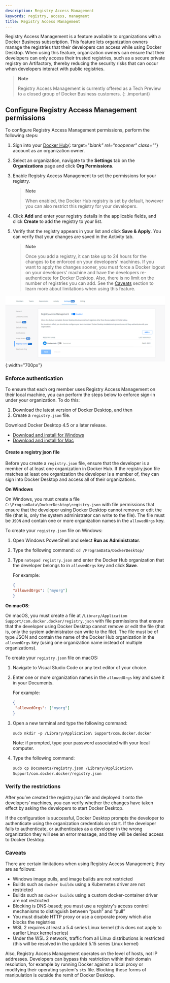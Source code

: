 ```yaml
---
description: Registry Access Management
keywords: registry, access, managment
title: Registry Access Management
---
```


Registry Access Management is a feature available to organizations with a Docker Business subscription. This feature lets organization owners manage the registries that their developers can access while using Docker Desktop.  When using this feature, organization owners can ensure that their developers can only access their trusted registries, such as a secure private registry on Artifactory, thereby reducing the security risks that can occur when developers interact with public registries.

> **Note**
>
> Registry Access Management is currently offered as a Tech Preview to a closed group of Docker Business customers.
{: .important}

## Configure Registry Access Management permissions

To configure Registry Access Management permissions, perform the following steps:

1. Sign into your [Docker Hub](https://hub.docker.com){: target="_blank" rel="noopener" class="_"} account as an organization owner.
2. Select an organization, navigate to the **Settings** tab on the **Organizations** page and click **Org Permissions**.
3. Enable Registry Access Management to set the permissions for your registry.

     > **Note**
     >
     > When enabled, the Docker Hub registry is set by default, however you can also restrict this registry for your developers.

4. Click **Add** and enter your registry details in the applicable fields, and click **Create** to add the registry to your list.
5. Verify that the registry appears in your list and click **Save & Apply**.  You can verify that your changes are saved in the Activity tab.

      > **Note**
      >
      > Once you add a registry, it can take up to 24 hours for the changes to be enforced on your developers’ machines. If you want to apply the changes sooner, you must force a Docker logout on your developers’ machine and have the developers re-authenticate for Docker Desktop.  Also, there is no limit on the number of registries you can add. See the [Caveats](#caveats) section to learn more about limitations when using this feature.

![Registry Access Management](images/registry-access-management.png){:width="700px"}

### Enforce authentication

To ensure that each org member uses Registry Access Management on their local machine, you can perform the steps below to enforce sign-in under your organization. To do this:

1. Download the latest version of Docker Desktop, and then
2. Create a `registry.json` file.

Download Docker Desktop 4.5 or a later release.

- [Download and install for Windows](/desktop/windows/install/)
- [Download and install for Mac](/desktop/mac/install/)

#### Create a registry json file

Before you create a `registry.json` file, ensure that the developer is a member of at least one organization in Docker Hub. If the registry.json file matches at least one organization the developer is a member of, they can sign into Docker Desktop and access all of their organizations.

**On Windows**

On Windows, you must create a file `C:\ProgramData\DockerDesktop\registry.json` with file permissions that ensure that the developer using Docker Desktop cannot remove or edit the file (that is, only the system administrator can write to the file). The file must be `JSON` and contain one or more organization names in the `allowedOrgs` key.

To create your `registry.json` file on Windows:

1. Open Windows PowerShell and select **Run as Administrator**.
2. Type the following command: `cd /ProgramData/DockerDesktop/`
3. Type `notepad registry.json` and enter the Docker Hub organization that the developer belongs to in `allowedOrgs` key and click **Save**.

    For example:

    ```json
    {
    "allowedOrgs": ["myorg"]
    }
    ```

**On macOS**:

On macOS, you must create a file at `/Library/Application Support/com.docker.docker/registry.json` with file permissions that ensure that the developer using Docker Desktop cannot remove or edit the file (that is, only the system administrator can write to the file). The file must be of type JSON and contain the name of the Docker Hub organization in the `allowedOrgs` key (using one organization name instead of multiple organizations).

To create your `registry.json` file on macOS:

1. Navigate to Visual Studio Code or any text editor of your choice.
2. Enter one or more organization names in the `allowedOrgs` key and save it in your Documents.

    For example:

    ```json
    {
     "allowedOrgs": ["myorg"]
    }
    ```

 3. Open a new terminal and type the following command:

    `sudo mkdir -p /Library/Application\ Support/com.docker.docker`

    Note: if prompted, type your password associated with your local computer.

4. Type the following command:

    `sudo cp Documents/registry.json /Library/Application\ Support/com.docker.docker/registry.json`

### Verify the restrictions

   After you’ve created the registry.json file and deployed it onto the developers’ machines, you can verify whether the changes have taken effect by asking the developers to start Docker Desktop.

   If the configuration is successful, Docker Desktop prompts the developer to authenticate using the organization credentials on start. If the developer fails to authenticate, or authenticates as a developer in the wrong organization they will see an error message, and they will be denied access to Docker Desktop.

### Caveats

  There are certain limitations when using Registry Access Management; they are as follows:

  * Windows image pulls, and image builds are not restricted
  * Builds such as `docker buildx` using a Kubernetes driver are not restricted
  * Builds such as `docker buildx` using a custom docker-container driver are not restricted
  * Blocking is DNS-based; you must use a registry's access control mechanisms to distinguish between “push” and “pull”
  * You must disable HTTP proxy or use a corporate proxy which also blocks the registries
  * WSL 2 requires at least a 5.4 series Linux kernel  (this does not apply to earlier Linux kernel series)
 * Under the WSL 2 network, traffic from all Linux distributions is restricted (this will be resolved in the updated 5.15 series Linux kernel)

  Also, Registry Access Management operates on the level of hosts, not IP addresses. Developers can bypass this restriction within their domain resolution, for example by running Docker against a local proxy or modifying their operating system's `sts` file. Blocking these forms of manipulation is outside the remit of Docker Desktop.


